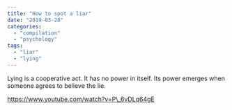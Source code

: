 ```yaml
---
title: "How to spot a liar"
date: "2019-03-28"
categories: 
  - "compilation"
  - "psychology"
tags: 
  - "liar"
  - "lying"
---
```


Lying is a cooperative act. It has no power in itself. Its power emerges when someone agrees to believe the lie.

https://www.youtube.com/watch?v=P\_6vDLq64gE
